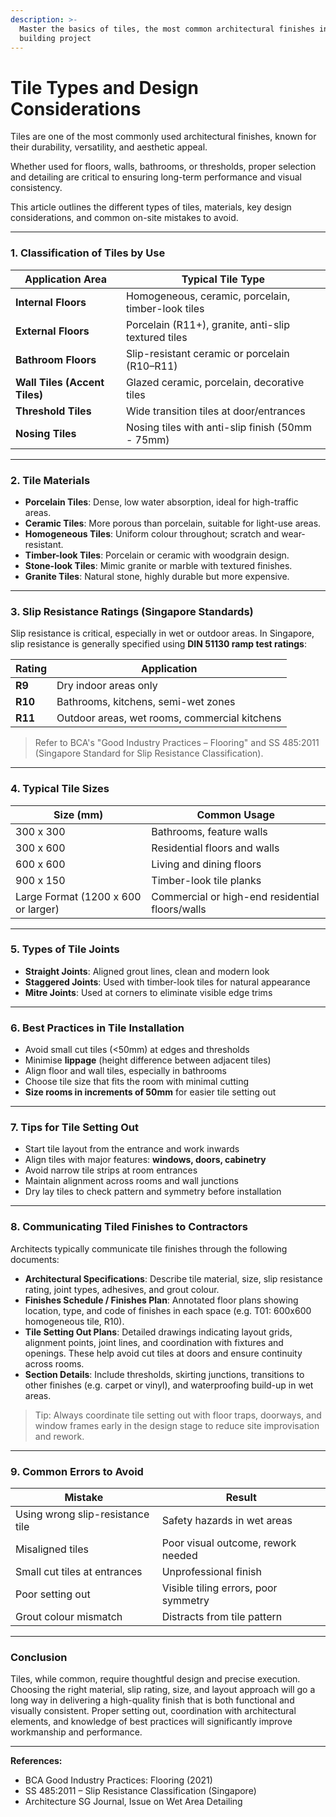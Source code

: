 ```yaml
---
description: >-
  Master the basics of tiles, the most common architectural finishes in any
  building project
---
```


# Tile Types and Design Considerations

Tiles are one of the most commonly used architectural finishes, known for their durability, versatility, and aesthetic appeal.&#x20;

Whether used for floors, walls, bathrooms, or thresholds, proper selection and detailing are critical to ensuring long-term performance and visual consistency.&#x20;

This article outlines the different types of tiles, materials, key design considerations, and common on-site mistakes to avoid.

***

### **1. Classification of Tiles by Use**

| Application Area              | Typical Tile Type                                   |
| ----------------------------- | --------------------------------------------------- |
| **Internal Floors**           | Homogeneous, ceramic, porcelain, timber-look tiles  |
| **External Floors**           | Porcelain (R11+), granite, anti-slip textured tiles |
| **Bathroom Floors**           | Slip-resistant ceramic or porcelain (R10–R11)       |
| **Wall Tiles (Accent Tiles)** | Glazed ceramic, porcelain, decorative tiles         |
| **Threshold Tiles**           | Wide transition tiles at door/entrances             |
| **Nosing Tiles**              | Nosing tiles with anti-slip finish (50mm - 75mm)    |



***

### **2. Tile Materials**

* **Porcelain Tiles**: Dense, low water absorption, ideal for high-traffic areas.
* **Ceramic Tiles**: More porous than porcelain, suitable for light-use areas.
* **Homogeneous Tiles**: Uniform colour throughout; scratch and wear-resistant.
* **Timber-look Tiles**: Porcelain or ceramic with woodgrain design.
* **Stone-look Tiles**: Mimic granite or marble with textured finishes.
* **Granite Tiles**: Natural stone, highly durable but more expensive.

***

### **3. Slip Resistance Ratings (Singapore Standards)**

Slip resistance is critical, especially in wet or outdoor areas. In Singapore, slip resistance is generally specified using **DIN 51130 ramp test ratings**:

| Rating  | Application                                   |
| ------- | --------------------------------------------- |
| **R9**  | Dry indoor areas only                         |
| **R10** | Bathrooms, kitchens, semi-wet zones           |
| **R11** | Outdoor areas, wet rooms, commercial kitchens |

> Refer to BCA's "Good Industry Practices – Flooring" and SS 485:2011 (Singapore Standard for Slip Resistance Classification).

***

### **4. Typical Tile Sizes**

| Size (mm)                           | Common Usage                                    |
| ----------------------------------- | ----------------------------------------------- |
| 300 x 300                           | Bathrooms, feature walls                        |
| 300 x 600                           | Residential floors and walls                    |
| 600 x 600                           | Living and dining floors                        |
| 900 x 150                           | Timber-look tile planks                         |
| Large Format (1200 x 600 or larger) | Commercial or high-end residential floors/walls |

***

### **5. Types of Tile Joints**

* **Straight Joints**: Aligned grout lines, clean and modern look
* **Staggered Joints**: Used with timber-look tiles for natural appearance
* **Mitre Joints**: Used at corners to eliminate visible edge trims

***

### **6. Best Practices in Tile Installation**

* Avoid small cut tiles (<50mm) at edges and thresholds
* Minimise **lippage** (height difference between adjacent tiles)
* Align floor and wall tiles, especially in bathrooms
* Choose tile size that fits the room with minimal cutting
* **Size rooms in increments of 50mm** for easier tile setting out

***

### **7. Tips for Tile Setting Out**

* Start tile layout from the entrance and work inwards
* Align tiles with major features: **windows, doors, cabinetry**
* Avoid narrow tile strips at room entrances
* Maintain alignment across rooms and wall junctions
* Dry lay tiles to check pattern and symmetry before installation

***

### **8. Communicating Tiled Finishes to Contractors**

Architects typically communicate tile finishes through the following documents:

* **Architectural Specifications**: Describe tile material, size, slip resistance rating, joint types, adhesives, and grout colour.
* **Finishes Schedule / Finishes Plan**: Annotated floor plans showing location, type, and code of finishes in each space (e.g. T01: 600x600 homogeneous tile, R10).
* **Tile Setting Out Plans**: Detailed drawings indicating layout grids, alignment points, joint lines, and coordination with fixtures and openings. These help avoid cut tiles at doors and ensure continuity across rooms.
* **Section Details**: Include thresholds, skirting junctions, transitions to other finishes (e.g. carpet or vinyl), and waterproofing build-up in wet areas.

> Tip: Always coordinate tile setting out with floor traps, doorways, and window frames early in the design stage to reduce site improvisation and rework.

***

### **9. Common Errors to Avoid**

| Mistake                          | Result                               |
| -------------------------------- | ------------------------------------ |
| Using wrong slip-resistance tile | Safety hazards in wet areas          |
| Misaligned tiles                 | Poor visual outcome, rework needed   |
| Small cut tiles at entrances     | Unprofessional finish                |
| Poor setting out                 | Visible tiling errors, poor symmetry |
| Grout colour mismatch            | Distracts from tile pattern          |

***

### **Conclusion**

Tiles, while common, require thoughtful design and precise execution. Choosing the right material, slip rating, size, and layout approach will go a long way in delivering a high-quality finish that is both functional and visually consistent. Proper setting out, coordination with architectural elements, and knowledge of best practices will significantly improve workmanship and performance.

***

**References:**

* BCA Good Industry Practices: Flooring (2021)
* SS 485:2011 – Slip Resistance Classification (Singapore)
* Architecture SG Journal, Issue on Wet Area Detailing
